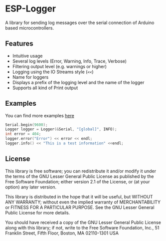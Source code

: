 # ESP-Logger
A library for sending log messages over the serial connection of Arduino based microcontrollers.


## Features
* Intuitive usage
* Several log levels (Error, Warning, Info, Trace, Verbose)
* Filtering output level (e.g. warnings or higher)
* Logging using the IO Streams style (`<<`)
* Name for loggers
* Displays a prefix of the logging level and the name of the logger
* Supports all kind of Print output

## Examples
You can find more examples [here](https://github.com/JanoshRuesseltier/ESP-Logger/tree/main/examples/logging_example)

```Cpp
Serial.begin(9600);
Logger logger = Logger(&Serial, "[global]", INFO);
int error = 404;
logger.error("Error") << error << endl;
logger.info() << "This is a test information" <<endl;
```

## License

This library is free software; you can redistribute it and/or modify it under the terms of the GNU Lesser General Public License as published by the Free Software Foundation; either version 2.1 of the License, or (at your option) any later version.

This library is distributed in the hope that it will be useful, but WITHOUT ANY WARRANTY; without even the implied warranty of MERCHANTABILITY or FITNESS FOR A PARTICULAR PURPOSE. See the GNU Lesser General Public License for more details.

You should have received a copy of the GNU Lesser General Public License along with this library; if not, write to the Free Software Foundation, Inc., 51 Franklin Street, Fifth Floor, Boston, MA 02110-1301 USA
